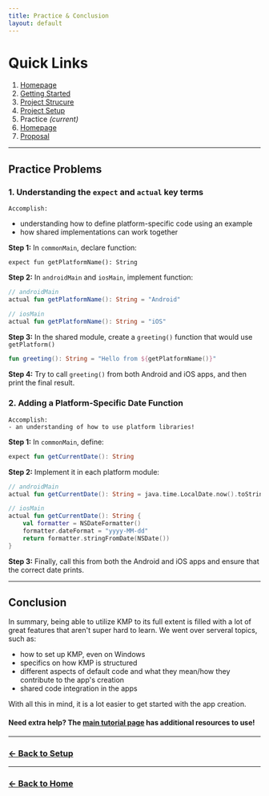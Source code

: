 ```yaml
---
title: Practice & Conclusion
layout: default
---
```


# Quick Links
1. [Homepage](./tutorial.md)
2. [Getting Started](./gettingStarted.md)
3. [Project Strucure](./projectStructure.md)
4. [Project Setup](./setup.md)
5. Practice *(current)*
6. [Homepage](../index.md)
7. [Proposal](../proposal.md)

---

## Practice Problems

### 1. Understanding the `expect` and `actual` key terms

    Accomplish:

- understanding how to define platform-specific code using an example
- how shared implementations can work together

**Step 1:** In `commonMain`, declare function:

`expect fun getPlatformName(): String`

**Step 2:** In `androidMain` and `iosMain`, implement function:

```kotlin
// androidMain
actual fun getPlatformName(): String = "Android"

// iosMain
actual fun getPlatformName(): String = "iOS"
```

**Step 3:** In the shared module, create a `greeting()` function that would use `getPlatform()`

```kotlin
fun greeting(): String = "Hello from ${getPlatformName()}"
```

**Step 4:** Try to call `greeting()` from both Android and iOS apps, and then print the final result.

### 2. Adding a Platform-Specific Date Function

    Accomplish:
    - an understanding of how to use platform libraries!

**Step 1:** In `commonMain`, define:

```kotlin
expect fun getCurrentDate(): String
```

**Step 2:** Implement it in each platform module:
```kotlin
// androidMain
actual fun getCurrentDate(): String = java.time.LocalDate.now().toString()

// iosMain
actual fun getCurrentDate(): String {
    val formatter = NSDateFormatter()
    formatter.dateFormat = "yyyy-MM-dd"
    return formatter.stringFromDate(NSDate())
}
```

**Step 3:** Finally, call this from both the Android and iOS apps and ensure that the correct date prints.

---

## Conclusion

In summary, being able to utilize KMP to its full extent is filled with a lot of great features that aren't super hard to learn. We went over serveral topics, such as:

- how to set up KMP, even on Windows 
- specifics on how KMP is structured
- different aspects of default code and what they mean/how they contribute to the app's creation
- shared code integration in the apps

With all this in mind, it is a lot easier to get started with the app creation.

#### Need extra help? The [main tutorial page](./tutorial.md) has additional resources to use!

---

### [<- Back to Setup](./setup.md)

---

### [<- Back to Home](../index.md)
